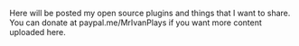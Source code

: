 Here will be posted my open source plugins and things that I want to share.
You can donate at paypal.me/MrIvanPlays if you want more content uploaded here.
